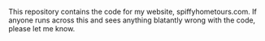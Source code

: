 This repository contains the code for my website, spiffyhometours.com.  If anyone runs across this and sees anything blatantly wrong with the code, please let me know.